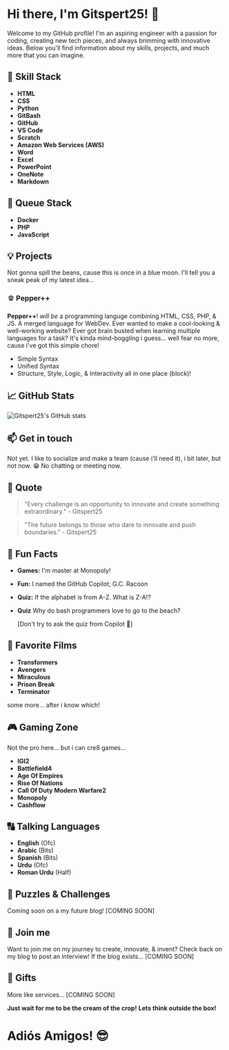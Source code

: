 # Hi there, I'm Gitspert25! 👋

Welcome to my GitHub profile! I'm an aspiring engineer with a passion for coding, creating new tech pieces, 
and always brimming with innovative ideas. Below you'll find information about my skills, projects, and much more that you can imagine.

## 🚀 Skill Stack
- **HTML**
- **CSS**
- **Python**
- **GitBash**
- **GitHub**
- **VS Code**
- **Scratch**
- **Amazon Web Services (AWS)**
- **Word**
- **Excel**
- **PowerPoint**
- **OneNote**
- **Markdown**

## 🌱 Queue Stack
- **Docker**
- **PHP**
- **JavaScript**

## 💡 Projects
Not gonna spill the beans, cause this is once in a blue moon. I'll tell you a sneak peak of my latest idea...

### 🫑 Pepper++
**Pepper++**! *will be* a programming languge combining HTML, CSS, PHP, & JS. A merged language for WebDev.
Ever wanted to make a cool-looking & well-working website? Ever got brain busted when learning multiple languages
for a task? It's kinda mind-boggling i guess... well fear no more, cause i've got this simple chore!
- Simple Syntax
- Unified Syntax
- Structure, Style, Logic, & Interactivity all in one place (block)!

## 📈 GitHub Stats
![Gitspert25's GitHub stats](https://github-readme-stats.vercel.app/api?username=Gitspert25&show_icons=true&theme=radical)

## 📫 Get in touch
Not yet. I like to socialize and make a team (cause i'll need it), i bit later, but not now. 😁
No chatting or meeting now.

## 💬 Quote
> "Every challenge is an opportunity to innovate and create something extraordinary." - Gitspert25

> "The future belongs to those who dare to innovate and push boundaries." - Gitspert25

## 🎉 Fun Facts
- **Games:** I'm master at Monopoly!
- **Fun:** I named the GitHub Copilot; G.C. Racoon
- **Quiz:** If the alphabet is from A-Z. What is Z-A!?
- **Quiz** Why do bash programmers love to go to the beach?
  
  [Don't try to ask the quiz from Copilot 🥴]

## 🍿 Favorite Films
- **Transformers**
- **Avengers**
- **Miraculous**
- **Prison Break**
- **Terminator**
  
some more... after i know which!

## 🎮 Gaming Zone
Not the pro here... but i can cre8 games...
- **IGI2**
- **Battlefield4**
- **Age Of Empires**
- **Rise Of Nations**
- **Call Of Duty Modern Warfare2**
- **Monopoly**
- **Cashflow**

## 🔠 Talking Languages 
- **English** (Ofc)
- **Arabic** (Bits)
- **Spanish** (Bits)
- **Urdu** (Ofc)
- **Roman Urdu** (Half)

## 🧩 Puzzles & Challenges
Coming soon on a my future blog!
[COMING SOON]

## 🎯 Join me
Want to join me on my journey to create, innovate, & invent?
Check back on my blog to post an interview!
If the blog exists...
[COMING SOON]

## 🎁 Gifts
More like services...
[COMING SOON]

**Just wait for me to be the cream of the crop!**
**Lets think outside the box!**
# Adiós Amigos! 😎
